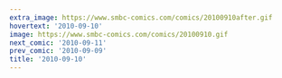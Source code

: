 ```yaml
---
extra_image: https://www.smbc-comics.com/comics/20100910after.gif
hovertext: '2010-09-10'
image: https://www.smbc-comics.com/comics/20100910.gif
next_comic: '2010-09-11'
prev_comic: '2010-09-09'
title: '2010-09-10'
---
```


